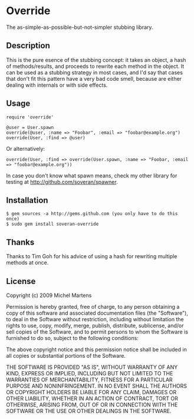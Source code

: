 Override
============

The as-simple-as-possible-but-not-simpler stubbing library.

Description
-----------

This is the pure esence of the stubbing concept: it takes an object,
a hash of methods/results, and proceeds to rewrite each method in the
object. It can be used as a stubbing strategy in most cases, and I'd
say that cases that don't fit this pattern have a very bad code smell,
because are either dealing with internals or with side effects.

Usage
-----

    require 'override'

    @user = User.spawn
    override(@user, :name => "Foobar", :email => "foobar@example.org")
    override(User, :find => @user)

Or alternatively:

    override(User, :find => override(User.spawn, :name => "Foobar, :email => "foobar@example.org"))

In case you don't know what spawn means, check my other library for
testing at http://github.com/soveran/spawner.

Installation
------------

    $ gem sources -a http://gems.github.com (you only have to do this once)
    $ sudo gem install soveran-override

Thanks
------

Thanks to Tim Goh for his advice of using a hash for rewriting multiple
methods at once.

License
-------

Copyright (c) 2009 Michel Martens

Permission is hereby granted, free of charge, to any person
obtaining a copy of this software and associated documentation
files (the "Software"), to deal in the Software without
restriction, including without limitation the rights to use,
copy, modify, merge, publish, distribute, sublicense, and/or sell
copies of the Software, and to permit persons to whom the
Software is furnished to do so, subject to the following
conditions:

The above copyright notice and this permission notice shall be
included in all copies or substantial portions of the Software.

THE SOFTWARE IS PROVIDED "AS IS", WITHOUT WARRANTY OF ANY KIND,
EXPRESS OR IMPLIED, INCLUDING BUT NOT LIMITED TO THE WARRANTIES
OF MERCHANTABILITY, FITNESS FOR A PARTICULAR PURPOSE AND
NONINFRINGEMENT. IN NO EVENT SHALL THE AUTHORS OR COPYRIGHT
HOLDERS BE LIABLE FOR ANY CLAIM, DAMAGES OR OTHER LIABILITY,
WHETHER IN AN ACTION OF CONTRACT, TORT OR OTHERWISE, ARISING
FROM, OUT OF OR IN CONNECTION WITH THE SOFTWARE OR THE USE OR
OTHER DEALINGS IN THE SOFTWARE.
